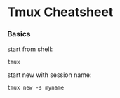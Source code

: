 # Tmux Cheatsheet

### Basics

start from shell:

    tmux
start new with session name:

    tmux new -s myname
